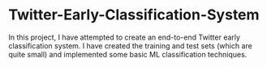 # Twitter-Early-Classification-System
In this project, I have attempted to create an end-to-end Twitter early classification system. I have created the training and test sets (which are quite small) and implemented some basic ML classification techniques. 
